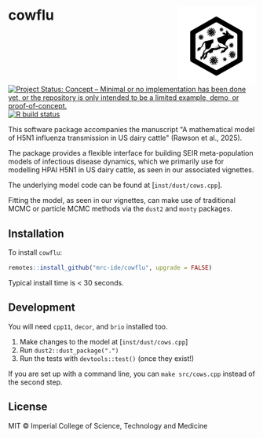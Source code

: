# cowflu <img src='R/figures/logo.png' align="right" height="159" />

<!-- badges: start -->
[![Project Status: Concept – Minimal or no implementation has been done yet, or the repository is only intended to be a limited example, demo, or proof-of-concept.](https://www.repostatus.org/badges/latest/concept.svg)](https://www.repostatus.org/#concept)
[![R build status](https://github.com/mrc-ide/cowflu/workflows/R-CMD-check/badge.svg)](https://github.com/mrc-ide/cowflu/actions/workflows/R-CMD-check.yaml)
<!-- badges: end -->

This software package accompanies the manuscript "A mathematical model of H5N1 influenza transmission in US dairy cattle" (Rawson et al., 2025).

The package provides a flexible interface for building SEIR meta-population models of infectious disease dynamics, which we primarily use for modelling HPAI H5N1 in US dairy cattle, as seen in our associated vignettes.

The underlying model code can be found at [`inst/dust/cows.cpp`].

Fitting the model, as seen in our vignettes, can make use of traditional MCMC or particle MCMC methods via the `dust2` and `monty` packages.



## Installation

To install `cowflu`:

```r
remotes::install_github("mrc-ide/cowflu", upgrade = FALSE)
```

Typical install time is < 30 seconds.

## Development

You will need `cpp11`, `decor`, and `brio` installed too.

1. Make changes to the model at [`inst/dust/cows.cpp`]
2. Run `dust2::dust_package(".")`
3. Run the tests with `devtools::test()` (once they exist!)

If you are set up with a command line, you can `make src/cows.cpp` instead of the second step.

## License

MIT © Imperial College of Science, Technology and Medicine
